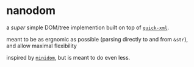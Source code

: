 # nanodom

a _super_ simple DOM/tree implemention built on top of [`quick-xml`](https://crates.io/crates/quick-xml).

meant to be as ergnomic as possible (parsing directly to and from `&str`), and allow maximal flexibility

inspired by [`minidom`](https://crates.io/crates/minidom), but is meant to do even less.


